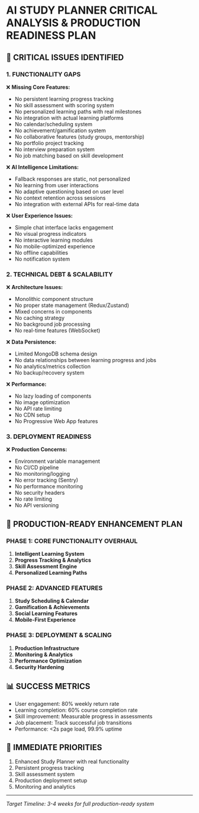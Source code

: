 # AI STUDY PLANNER CRITICAL ANALYSIS & PRODUCTION READINESS PLAN

## 🎯 **CRITICAL ISSUES IDENTIFIED**

### **1. FUNCTIONALITY GAPS**
❌ **Missing Core Features:**
- No persistent learning progress tracking
- No skill assessment with scoring system
- No personalized learning paths with real milestones
- No integration with actual learning platforms
- No calendar/scheduling system
- No achievement/gamification system
- No collaborative features (study groups, mentorship)
- No portfolio project tracking
- No interview preparation system
- No job matching based on skill development

❌ **AI Intelligence Limitations:**
- Fallback responses are static, not personalized
- No learning from user interactions
- No adaptive questioning based on user level
- No context retention across sessions
- No integration with external APIs for real-time data

❌ **User Experience Issues:**
- Simple chat interface lacks engagement
- No visual progress indicators
- No interactive learning modules
- No mobile-optimized experience
- No offline capabilities
- No notification system

### **2. TECHNICAL DEBT & SCALABILITY**
❌ **Architecture Issues:**
- Monolithic component structure
- No proper state management (Redux/Zustand)
- Mixed concerns in components
- No caching strategy
- No background job processing
- No real-time features (WebSocket)

❌ **Data Persistence:**
- Limited MongoDB schema design
- No data relationships between learning progress and jobs
- No analytics/metrics collection
- No backup/recovery system

❌ **Performance:**
- No lazy loading of components
- No image optimization
- No API rate limiting
- No CDN setup
- No Progressive Web App features

### **3. DEPLOYMENT READINESS**
❌ **Production Concerns:**
- Environment variable management
- No CI/CD pipeline
- No monitoring/logging
- No error tracking (Sentry)
- No performance monitoring
- No security headers
- No rate limiting
- No API versioning

## 🚀 **PRODUCTION-READY ENHANCEMENT PLAN**

### **PHASE 1: CORE FUNCTIONALITY OVERHAUL**
1. **Intelligent Learning System**
2. **Progress Tracking & Analytics**
3. **Skill Assessment Engine**
4. **Personalized Learning Paths**

### **PHASE 2: ADVANCED FEATURES**
1. **Study Scheduling & Calendar**
2. **Gamification & Achievements**
3. **Social Learning Features**
4. **Mobile-First Experience**

### **PHASE 3: DEPLOYMENT & SCALING**
1. **Production Infrastructure**
2. **Monitoring & Analytics**
3. **Performance Optimization**
4. **Security Hardening**

## 📊 **SUCCESS METRICS**
- User engagement: 80% weekly return rate
- Learning completion: 60% course completion rate
- Skill improvement: Measurable progress in assessments
- Job placement: Track successful job transitions
- Performance: <2s page load, 99.9% uptime

## 🎯 **IMMEDIATE PRIORITIES**
1. Enhanced Study Planner with real functionality
2. Persistent progress tracking
3. Skill assessment system
4. Production deployment setup
5. Monitoring and analytics

---
*Target Timeline: 3-4 weeks for full production-ready system*
